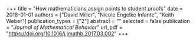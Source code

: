 +++
title = "How mathematicians assign points to student proofs"
date = 2018-01-01
authors = ["David Miller", "Nicole Engelke Infante", "Keith Weber"]
publication_types = ["2"]
abstract = ""
selected = false
publication = "*Journal of Mathematical Behavior*"
url_pdf = "https://doi.org/10.1016/j.jmathb.2017.03.002"
+++

